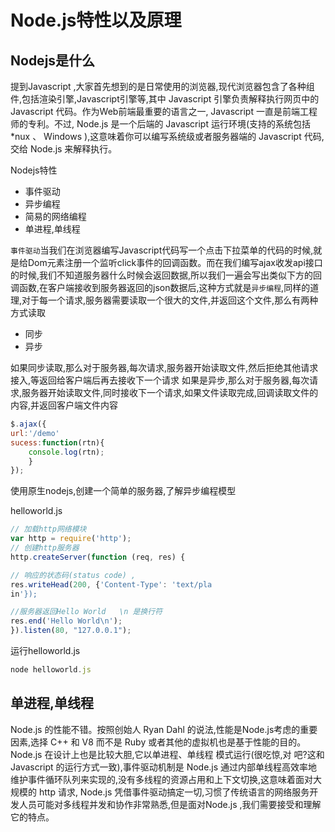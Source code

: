 # Node.js特性以及原理

## Nodejs是什么
提到Javascript ,大家首先想到的是日常使用的浏览器,现代浏览器包含了各种组件,包括渲染引擎,Javascript引擎等,其中 Javascript 引擎负责解释执行网页中的 Javascript 代码。作为Web前端最重要的语言之一, Javascript 一直是前端工程师的专利。不过, Node.js 是一个后端的 Javascript 运行环境(支持的系统包括 *nux 、 Windows ),这意味着你可以编写系统级或者服务器端的 Javascript 代码,交给 Node.js 来解释执行。

Nodejs特性
* 事件驱动
* 异步编程
* 简易的网络编程
* 单进程,单线程

`事件驱动`当我们在浏览器编写Javascript代码写一个点击下拉菜单的代码的时候,就是给Dom元素注册一个监听click事件的回调函数。而在我们编写ajax收发api接口的时候,我们不知道服务器什么时候会返回数据,所以我们一遍会写出类似下方的回调函数,在客户端接收到服务器返回的json数据后,这种方式就是`异步编程`,同样的道理,对于每一个请求,服务器需要读取一个很大的文件,并返回这个文件,那么有两种方式读取
* 同步
* 异步

如果同步读取,那么对于服务器,每次请求,服务器开始读取文件,然后拒绝其他请求接入,等返回给客户端后再去接收下一个请求
如果是异步,那么对于服务器,每次请求,服务器开始读取文件,同时接收下一个请求,如果文件读取完成,回调读取文件的内容,并返回客户端文件内容


```js
$.ajax({
url:'/demo'
sucess:function(rtn){
    console.log(rtn);
    }
});
```

使用原生nodejs,创建一个简单的服务器,了解异步编程模型

helloworld.js
```js
// 加载http网络模块
var http = require('http');
// 创建http服务器
http.createServer(function (req, res) {

// 响应的状态码(status code) ,
res.writeHead(200, {'Content-Type': 'text/pla
in'});

//服务器返回Hello World   \n 是换行符
res.end('Hello World\n');
}).listen(80, "127.0.0.1");

```
运行helloworld.js
```js
node helloworld.js
```


## 单进程,单线程
Node.js 的性能不错。按照创始人 Ryan Dahl 的说法,性能是Node.js考虑的重要因素,选择 C++ 和 V8 而不是 Ruby 或者其他的虚拟机也是基于性能的目的。
Node.js 在设计上也是比较大胆,它以单进程、单线程 模式运行(很吃惊,对
吧?这和 Javascript 的运行方式一致),事件驱动机制是 Node.js 通过内部单线程高效率地维护事件循环队列来实现的,没有多线程的资源占用和上下文切换,这意味着面对大规模的 http 请求, Node.js 凭借事件驱动搞定一切,习惯了传统语言的网络服务开发人员可能对多线程并发和协作非常熟悉,但是面对Node.js ,我们需要接受和理解它的特点。

